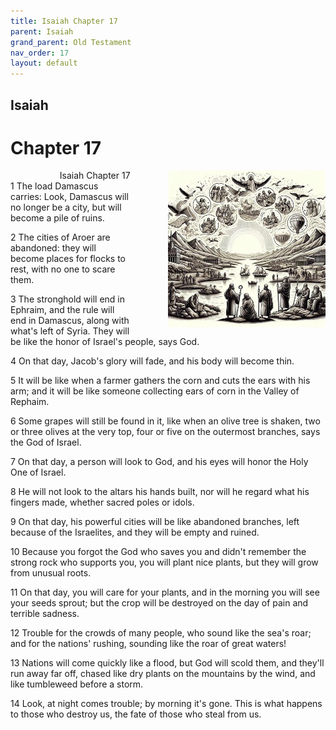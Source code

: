 ```yaml
---
title: Isaiah Chapter 17
parent: Isaiah
grand_parent: Old Testament
nav_order: 17
layout: default
---
```


## Isaiah

# Chapter 17

<div style="clear: both; text-align: right;">
    <div style="max-width: 50%; height: auto; float: right; margin: 0 0 10px 10px; padding-left: 10%;">
        <img src="/assets/Image/Isaiah/500/17.jpg" alt="Isaiah Chapter 17" class="chapter-image">
    </div>
    <figcaption style="font-size: 14px; text-align: right;">Isaiah Chapter 17</figcaption>
</div>
1 The load Damascus carries: Look, Damascus will no longer be a city, but will become a pile of ruins.

2 The cities of Aroer are abandoned: they will become places for flocks to rest, with no one to scare them.

3 The stronghold will end in Ephraim, and the rule will end in Damascus, along with what's left of Syria. They will be like the honor of Israel's people, says God.

4 On that day, Jacob's glory will fade, and his body will become thin.

5 It will be like when a farmer gathers the corn and cuts the ears with his arm; and it will be like someone collecting ears of corn in the Valley of Rephaim.

6 Some grapes will still be found in it, like when an olive tree is shaken, two or three olives at the very top, four or five on the outermost branches, says the God of Israel.

7 On that day, a person will look to God, and his eyes will honor the Holy One of Israel.

8 He will not look to the altars his hands built, nor will he regard what his fingers made, whether sacred poles or idols.

9 On that day, his powerful cities will be like abandoned branches, left because of the Israelites, and they will be empty and ruined.

10 Because you forgot the God who saves you and didn't remember the strong rock who supports you, you will plant nice plants, but they will grow from unusual roots.

11 On that day, you will care for your plants, and in the morning you will see your seeds sprout; but the crop will be destroyed on the day of pain and terrible sadness.

12 Trouble for the crowds of many people, who sound like the sea's roar; and for the nations' rushing, sounding like the roar of great waters!

13 Nations will come quickly like a flood, but God will scold them, and they'll run away far off, chased like dry plants on the mountains by the wind, and like tumbleweed before a storm.

14 Look, at night comes trouble; by morning it's gone. This is what happens to those who destroy us, the fate of those who steal from us.



